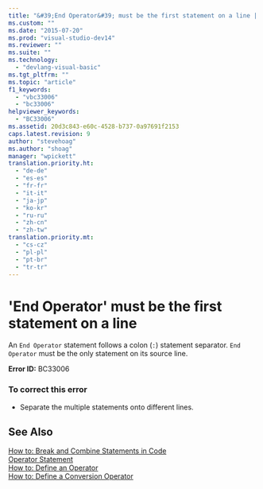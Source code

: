```yaml
---
title: "&#39;End Operator&#39; must be the first statement on a line | Microsoft Docs"
ms.custom: ""
ms.date: "2015-07-20"
ms.prod: "visual-studio-dev14"
ms.reviewer: ""
ms.suite: ""
ms.technology: 
  - "devlang-visual-basic"
ms.tgt_pltfrm: ""
ms.topic: "article"
f1_keywords: 
  - "vbc33006"
  - "bc33006"
helpviewer_keywords: 
  - "BC33006"
ms.assetid: 20d3c843-e60c-4528-b737-0a97691f2153
caps.latest.revision: 9
author: "stevehoag"
ms.author: "shoag"
manager: "wpickett"
translation.priority.ht: 
  - "de-de"
  - "es-es"
  - "fr-fr"
  - "it-it"
  - "ja-jp"
  - "ko-kr"
  - "ru-ru"
  - "zh-cn"
  - "zh-tw"
translation.priority.mt: 
  - "cs-cz"
  - "pl-pl"
  - "pt-br"
  - "tr-tr"
---
```

# &#39;End Operator&#39; must be the first statement on a line
An `End Operator` statement follows a colon (`:`) statement separator. `End Operator` must be the only statement on its source line.  
  
 **Error ID:** BC33006  
  
### To correct this error  
  
-   Separate the multiple statements onto different lines.  
  
## See Also  
 [How to: Break and Combine Statements in Code](../../visual-basic/programming-guide/program-structure/how-to-break-and-combine-statements-in-code.md)   
 [Operator Statement](../../visual-basic/language-reference/statements/operator-statement.md)   
 [How to: Define an Operator](../../visual-basic/language-reference/procedures/how-to-define-an-operator.md)   
 [How to: Define a Conversion Operator](../../visual-basic/language-reference/procedures/how-to-define-a-conversion-operator.md)